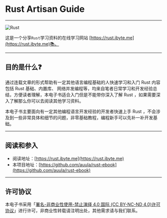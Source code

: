 # Rust Artisan Guide

---

![Rust](https://www.rust-lang.org/static/images/ferris.gif)

这是一个分享`Rust`学习资料的在线学习网站  [https://rust.ibyte.me](https://rust.ibyte.me)📚。

---

## 目的是什么❓

通过连载文章的形式帮助有一定其他语言编程基础的人快速学习和入门 Rust 内容包括 Rust 基础、内置库、 网络并发编程等，均来自笔者日常学习和开发经验总结，方便读者理解，本电子书适合入门但是不能带你深入了解 Rust ，如果需要深入了解那么你可以去阅读其他学习资料。

本电子书主要面向有一定其他编程语言开发经验的开发者快速上手 Rust ，不会涉及到一些非常具体和细节的问题，非零基础教程，编程新手可以先补一补开发基础。 

---

## 阅读和参入
 
- 阅读地址：[https://rust.ibyte.me](https://rust.ibyte.me)
- 本项目地址：[https://github.com/auula/rust-ebook](https://github.com/auula/rust-ebook)

---

## 许可协议

本电子书采用「[署名-非商业性使用-禁止演绎 4.0 国际 (CC BY-NC-ND 4.0)许可协议](https://creativecommons.org/licenses/by-nc-nd/4.0/deed.zh-Hans)」进行许可，非商业性转载请注明出处，其他需求请与我们联系。
